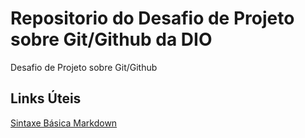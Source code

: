 # Repositorio do Desafio de Projeto sobre Git/Github da DIO
Desafio de Projeto sobre Git/Github

## Links Úteis
[Sintaxe Básica Markdown](https://www.markdownguide.org/basic-syntax/)
